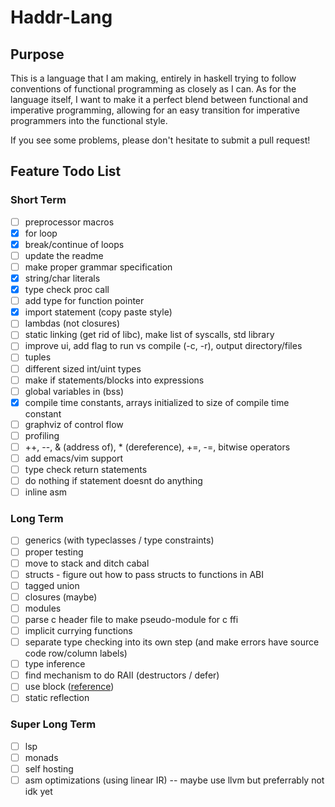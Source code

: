 # Haddr-Lang

## Purpose
This is a language that I am making, entirely in haskell trying to follow conventions of functional programming as closely as I can. As for the language itself, I want to make it a perfect blend between functional and imperative programming, allowing for an easy transition for imperative programmers into the functional style.

If you see some problems, please don't hesitate to submit a pull request!

## Feature Todo List

### Short Term
- [ ] preprocessor macros
- [x] for loop
- [x] break/continue of loops
- [ ] update the readme
- [ ] make proper grammar specification
- [x] string/char literals
- [x] type check proc call
- [ ] add type for function pointer
- [x] import statement (copy paste style)
- [ ] lambdas (not closures)
- [ ] static linking (get rid of libc), make list of syscalls, std library
- [ ] improve ui, add flag to run vs compile (-c, -r), output directory/files
- [ ] tuples
- [ ] different sized int/uint types
- [ ] make if statements/blocks into expressions
- [ ] global variables in (bss)
- [x] compile time constants, arrays initialized to size of compile time constant
- [ ] graphviz of control flow
- [ ] profiling
- [ ] ++, --, & (address of), * (dereference), +=, -=, bitwise operators
- [ ] add emacs/vim support
- [ ] type check return statements
- [ ] do nothing if statement doesnt do anything
- [ ] inline asm

### Long Term
- [ ] generics (with typeclasses / type constraints)
- [ ] proper testing
- [ ] move to stack and ditch cabal
- [ ] structs - figure out how to pass structs to functions in ABI
- [ ] tagged union
- [ ] closures (maybe)
- [ ] modules
- [ ] parse c header file to make pseudo-module for c ffi
- [ ] implicit currying functions
- [ ] separate type checking into its own step (and make errors have source code row/column labels)
- [ ] type inference
- [ ] find mechanism to do RAII (destructors / defer)
- [ ] use block ([reference](https://youtu.be/QM1iUe6IofM?t=2502))
- [ ] static reflection

### Super Long Term
- [ ] lsp
- [ ] monads
- [ ] self hosting
- [ ] asm optimizations (using linear IR) -- maybe use llvm but preferrably not idk yet
